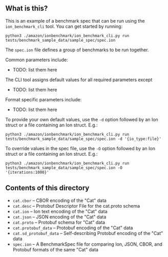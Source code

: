 ## What is this?

This is an example of a benchmark spec that can be run using the `ion_benchmark_cli` tool. You can get started by running:

```shell
python3 ./amazon/ionbenchmark/ion_benchmark_cli.py run tests/benchmark_sample_data/sample_spec/spec.ion
```

The `spec.ion` file defines a group of benchmarks to be run together.

Common parameters include:
 * TODO: list them here

The CLI tool assigns default values for all required parameters except
 * TODO: list them here

Format specific parameters include:
 * TODO: list them here

To provide your own default values, use the `-d` option followed by an Ion struct or a file containing an Ion struct.
E.g.:
```shell
python3 ./amazon/ionbenchmark/ion_benchmark_cli.py run tests/benchmark_sample_data/sample_spec/spec.ion -d '{io_type:file}'
```

To override values in the spec file, use the `-O` option followed by an Ion struct or a file containing an Ion struct.
E.g.:
```shell
python3 ./amazon/ionbenchmark/ion_benchmark_cli.py run tests/benchmark_sample_data/sample_spec/spec.ion -O '{iterations:1000}'
```

## Contents of this directory

* `cat.cbor` – CBOR encoding of the "Cat" data
* `cat.desc` – Protobuf Descriptor File for the cat.proto schema
* `cat.ion` – Ion text encoding of the "Cat" data
* `cat.json` – JSON encoding of the "Cat" data
* `cat.proto` – Protobuf schema for "Cat" data
* `cat.protobuf_data` – Protobuf encoding of the "Cat" data
* `cat.sd_protobuf_data` – Self-describing Protobuf encoding of the "Cat" data
* `spec.ion` – A BenchmarkSpec file for comparing Ion, JSON, CBOR, and Protobuf formats of the same "Cat" data
